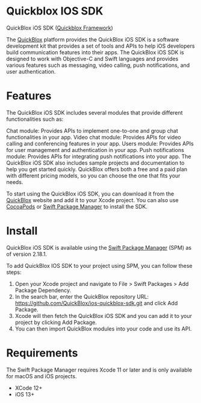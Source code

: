 # Quickblox IOS SDK

QuickBlox iOS SDK ([Quickblox Framework](https://github.com/QuickBlox/ios-quickblox-sdk/tree/master/Quickblox.xcframework))

The [QuickBlox](https://quickblox.com) platform provides the QuickBlox iOS SDK is a software development kit that provides a set of tools and APIs to help iOS developers build communication features into their apps.
The QuickBlox iOS SDK is designed to work with Objective-C and Swift languages and provides various features such as messaging, video calling, push notifications, and user authentication.

# Features

The QuickBlox iOS SDK includes several modules that provide different functionalities such as:

Chat module: Provides APIs to implement one-to-one and group chat functionalities in your app.
Video chat module: Provides APIs for video calling and conferencing features in your app.
Users module: Provides APIs for user management and authentication in your app.
Push notifications module: Provides APIs for integrating push notifications into your app.
The QuickBlox iOS SDK also includes sample projects and documentation to help you get started quickly.
QuickBlox offers both a free and a paid plan with different pricing models, so you can choose the one that fits your needs.

To start using the QuickBlox iOS SDK, you can download it from the [QuickBlox](https://quickblox.com) website and add it to your Xcode project. You can also use [CocoaPods](https://cocoapods.org) or [Swift Package Manager](https://www.swift.org/package-manager/) to install the SDK.

# Install

QuickBlox iOS SDK is available using the [Swift Package Manager](https://www.swift.org/package-manager/) (SPM) as of version 2.18.1.

To add QuickBlox IOS SDK to your project using SPM, you can follow these steps:

1. Open your Xcode project and navigate to File > Swift Packages > Add Package Dependency.
2. In the search bar, enter the QuickBlox repository URL: https://github.com/QuickBlox/ios-quickblox-sdk.git  and click Add Package.
3. Xcode will then fetch the QuickBlox iOS SDK and you can add it to your project by clicking Add Package.
4. You can then import QuickBlox modules into your code and use its API.

# Requirements

The Swift Package Manager requires Xcode 11 or later and is only available for macOS and iOS projects.
* XCode 12+
* iOS 13+
